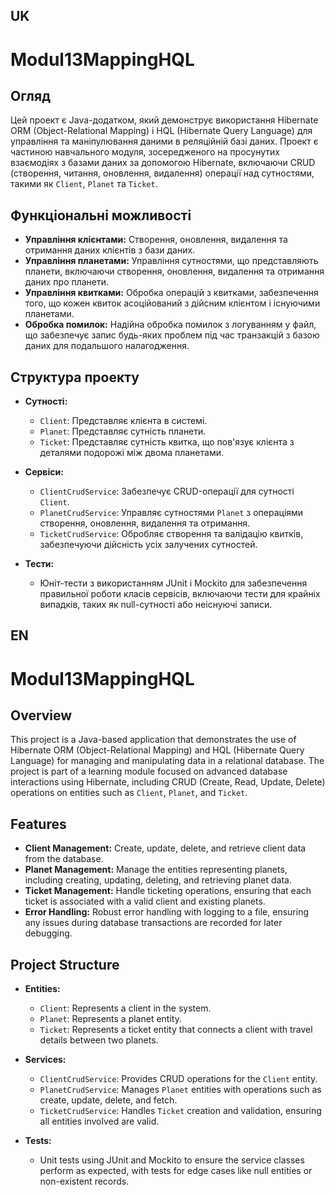 ## UK
# Modul13MappingHQL

## Огляд

Цей проект є Java-додатком, який демонструє використання Hibernate ORM (Object-Relational Mapping) і HQL (Hibernate Query Language) для управління та маніпулювання даними в реляційній базі даних. Проект є частиною навчального модуля, зосередженого на просунутих взаємодіях з базами даних за допомогою Hibernate, включаючи CRUD (створення, читання, оновлення, видалення) операції над сутностями, такими як `Client`, `Planet` та `Ticket`.

## Функціональні можливості

- **Управління клієнтами:** Створення, оновлення, видалення та отримання даних клієнтів з бази даних.
- **Управління планетами:** Управління сутностями, що представляють планети, включаючи створення, оновлення, видалення та отримання даних про планети.
- **Управління квитками:** Обробка операцій з квитками, забезпечення того, що кожен квиток асоційований з дійсним клієнтом і існуючими планетами.
- **Обробка помилок:** Надійна обробка помилок з логуванням у файл, що забезпечує запис будь-яких проблем під час транзакцій з базою даних для подальшого налагодження.

## Структура проекту

- **Сутності:**
    - `Client`: Представляє клієнта в системі.
    - `Planet`: Представляє сутність планети.
    - `Ticket`: Представляє сутність квитка, що пов'язує клієнта з деталями подорожі між двома планетами.

- **Сервіси:**
    - `ClientCrudService`: Забезпечує CRUD-операції для сутності `Client`.
    - `PlanetCrudService`: Управляє сутностями `Planet` з операціями створення, оновлення, видалення та отримання.
    - `TicketCrudService`: Обробляє створення та валідацію квитків, забезпечуючи дійсність усіх залучених сутностей.

- **Тести:**
    - Юніт-тести з використанням JUnit і Mockito для забезпечення правильної роботи класів сервісів, включаючи тести для крайніх випадків, таких як null-сутності або неіснуючі записи.


## EN
# Modul13MappingHQL

## Overview

This project is a Java-based application that demonstrates the use of Hibernate ORM (Object-Relational Mapping) and HQL (Hibernate Query Language) for managing and manipulating data in a relational database. The project is part of a learning module focused on advanced database interactions using Hibernate, including CRUD (Create, Read, Update, Delete) operations on entities such as `Client`, `Planet`, and `Ticket`.

## Features

- **Client Management:** Create, update, delete, and retrieve client data from the database.
- **Planet Management:** Manage the entities representing planets, including creating, updating, deleting, and retrieving planet data.
- **Ticket Management:** Handle ticketing operations, ensuring that each ticket is associated with a valid client and existing planets.
- **Error Handling:** Robust error handling with logging to a file, ensuring any issues during database transactions are recorded for later debugging.

## Project Structure

- **Entities:**
  - `Client`: Represents a client in the system.
  - `Planet`: Represents a planet entity.
  - `Ticket`: Represents a ticket entity that connects a client with travel details between two planets.

- **Services:**
  - `ClientCrudService`: Provides CRUD operations for the `Client` entity.
  - `PlanetCrudService`: Manages `Planet` entities with operations such as create, update, delete, and fetch.
  - `TicketCrudService`: Handles `Ticket` creation and validation, ensuring all entities involved are valid.

- **Tests:**
  - Unit tests using JUnit and Mockito to ensure the service classes perform as expected, with tests for edge cases like null entities or non-existent records.


